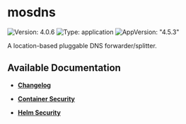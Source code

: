 # mosdns

![Version: 4.0.6](https://img.shields.io/badge/Version-4.0.6-informational?style=flat-square) ![Type: application](https://img.shields.io/badge/Type-application-informational?style=flat-square) ![AppVersion: "4.5.3"](https://img.shields.io/badge/AppVersion-"4.5.3"-informational?style=flat-square)

A location-based pluggable DNS forwarder/splitter.

## Available Documentation

- [**Changelog**](CHANGELOG)

- [**Container Security**](container-security)

- [**Helm Security**](helm-security)

